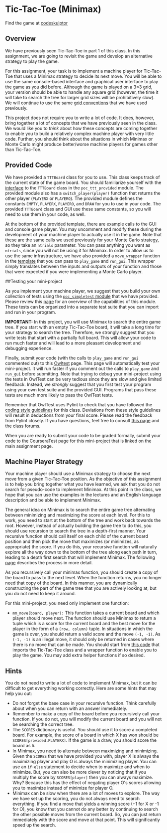 # Tic-Tac-Toe (Minimax)
Find the game at [codeskulptor](http://www.codeskulptor.org/#user43_K0cKVz0Cuv_3.py)

## Overview

We have previously seen Tic-Tac-Toe in part 1 of this class. In this assignment, we are going to revisit the game and develop an alternative strategy to play the game.

For this assignment, your task is to implement a machine player for Tic-Tac-Toe that uses a Minimax strategy to decide its next move. You will be able to use the same console-based interface and graphical user interface to play the game as you did before. Although the game is played on a 3×3 grid, your version should be able to handle any square grid (however, the time it will take to search the tree for larger grid sizes will be prohibitively slow). We will continue to use the same [grid conventions](https://www.coursera.org/learn/principles-of-computing-2/supplement/2DOSk/math-notes-on-grid-representations) that we have used previously.

This project does not require you to write a lot of code. It does, however, bring together a lot of concepts that we have previously seen in the class. We would like you to *think* about how these concepts are coming together to enable you to build a relatively complex machine player with very little code. Further, you should think about the situations in which Minimax or Monte Carlo might produce better/worse machine players for games other than Tic-Tac-Toe.

## Provided Code

We have provided a `TTTBoard` class for you to use. This class keeps track of the current state of the game board. You should familiarize yourself with the [interface](https://www.coursera.org/learn/principles-of-computing-2/supplement/qMWrV/tttboard-class) to the `TTTBoard` class in the `poc_ttt_provided` module. The provided module also has a `switch_player(player)` function that returns the other player (`PLAYERX` or `PLAYERO`). The provided module defines the constants `EMPTY`, `PLAYERX`, `PLAYERO`, and `DRAW` for you to use in your code. The provided `TTTBoard` class and GUI use these same constants, so you will need to use them in your code, as well.

At the bottom of the provided template, there are example calls to the GUI and console game player. You may uncomment and modify these during the development of your machine player to actually use it in the game. Note that these are the same calls we used previously for your Monte Carlo strategy, so they take an `ntrials` parameter. You can pass anything you want as `ntrials`, since you will not be using it for Minimax. In order to allow us to use the same infrastructure, we have also provided a `move_wrapper` function in the [template](http://www.codeskulptor.org/#poc_tttmm_template.py) that you can pass to `play_game` and `run_gui`. This wrapper simply translates between the inputs and outputs of your function and those that were expected if you were implementing a Monte Carlo player.

##Testing your mini-project

As you implement your machine player, we suggest that you build your own collection of tests using the [`poc_simpletest` module](http://www.codeskulptor.org/#poc_simpletest.py) that we have provided. Please review this [page](https://www.coursera.org/learn/principles-of-computing-2/resources/Y0VRI) for an overview of the capabilities of this module. These tests can be organized into a separate test suite that you can import and run in your program.

**IMPORTANT:** In this project, you will use Minimax to search the entire game tree. If you start with an empty Tic-Tac-Toe board, it will take a long time for your strategy to search the tree. Therefore, we strongly suggest that you write tests that start with a partially full board. This will allow your code to run much faster and will lead to a more pleasant development and debugging experience.

Finally, submit your code (with the calls to `play_game` and `run_gui` commented out) to this [Owltest](http://codeskulptor.appspot.com/owltest?urlTests=poc.poc_tttmm_tests.py&urlPylintConfig=poc.pylint_config.py&imports=%7Bpoc:(poc_ttt_provided,poc_ttt_gui)%7D) page. This page will automatically test your mini-project. It will run faster if you comment out the calls to `play_game` and `run_gui` before submitting. Note that trying to debug your mini-project using the tests in OwlTest can be very tedious since they are slow and give limited feedback. Instead, we *strongly* suggest that you first test your program using your own test suite and the provided GUI. Programs that pass these tests are much more likely to pass the OwlTest tests.

Remember that OwlTest uses Pylint to check that you have followed the [coding style guidelines](https://www.coursera.org/learn/principles-of-computing-2/resources/1MBMX) for this class. Deviations from these style guidelines will result in deductions from your final score. Please read the feedback from Pylint closely. If you have questions, feel free to consult [this page](https://www.coursera.org/learn/principles-of-computing-2/resources/YhrWE) and the class forums.

When you are ready to submit your code to be graded formally, submit your code to the CourseraTest page for this mini-project that is linked on the main assignment page.

## Machine Player Strategy

Your machine player should use a Minimax strategy to choose the next move from a given Tic-Tac-Toe position. As the objective of this assignment is to help you bring together what you have learned, we ask that you do not search for pseudo-code to implement Minimax. At this point in the class, we hope that you can use the examples in the lectures and an English language description and be able to implement Minimax.

The general idea on Minimax is to search the entire game tree alternating between minimizing and maximizing the score at each level. For this to work, you need to start at the bottom of the tree and work back towards the root. However, instead of actually building the game tree to do this, you should use recursion to search the tree in a depth-first manner. Your recursive function should call itself on each child of the current board position and then pick the move that maximizes (or minimizes, as appropriate) the score. If you do this, your recursive function will naturally explore all the way down to the bottom of the tree along each path in turn, leading to a depth first search that will implement Minimax. The following [page](https://www.coursera.org/learn/principles-of-computing-2/supplement/445vX/math-notes-on-minimax) describes the process in more detail.

As you recursively call your minimax function, you should create a copy of the board to pass to the next level. When the function returns, you no longer need that copy of the board. In this manner, you are dynamically constructing the part of the game tree that you are actively looking at, but you do not need to keep it around.

For this mini-project, you need only implement one function:

- `mm_move(board, player):` This function takes a current board and which player should move next. The function should use Minimax to return a tuple which is a score for the current board and the best move for the player in the form of a `(row, column)` tuple. In situations in which the game is over, you should return a valid score and the move `(-1, -1)`. As `(-1, -1)` is an illegal move, it should only be returned in cases where there is no move that can be made.
You should start from [this code](http://www.codeskulptor.org/#poc_tttmm_template.py) that imports the Tic-Tac-Toe class and a wrapper function to enable you to play the game. You may add extra helper functions if so desired.

## Hints

You do not need to write a lot of code to implement Minimax, but it can be difficult to get everything working correctly. Here are some hints that may help you out:

- Do not forget the base case in your recursive function. Think carefully about when you can return with an answer immediately.
- Remember to make a copy of the board before you recursively call your function. If you do not, you will modify the current board and you will not be searching the correct tree.
- The `SCORES` dictionary is useful. You should use it to score a completed board. For example, the score of a board in which X has won should be `SCORES[provided.PLAYERX]`. If the game is a draw, you should score the board as `0`.
- In Minimax, you need to alternate between maximizing and minimizing. Given the `SCORES` that we have provided you with, player X is always the maximizing player and play O is always the minimizing player. You can use an `if`-`else` statement to decide when to maximize and when to minimize. But, you can also be more clever by noticing that if you multiply the score by `SCORES[player]` then you can always maximize. Why? Because this has the effect of negating player O's scores allowing you to maximize instead of minimize for player O.
- Minimax can be slow when there are a lot of moves to explore. The way we have set up the scoring, you do not always need to search everything. If you find a move that yields a winning score (+1 for X or -1 for O), you know that you cannot do any better by continuing to search the other possible moves from the current board. So, you can just return immediately with the score and move at that point. This will significantly speed up the search.
